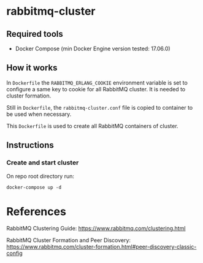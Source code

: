 # rabbitmq-cluster

## Required tools
- Docker Compose (min Docker Engine version tested: 17.06.0)

## How it works

In `Dockerfile` the `RABBITMQ_ERLANG_COOKIE` environment variable is set to configure a same key to cookie for all RabbitMQ cluster. It is needed to cluster formation.

Still in `Dockerfile`, the `rabbitmq-cluster.conf` file is copied to container to be used when necessary.

This `Dockerfile` is used to create all RabbitMQ containers of cluster.

## Instructions
### Create and start cluster

On repo root directory run:
```
docker-compose up -d
```

# References

RabbitMQ Clustering Guide:
https://www.rabbitmq.com/clustering.html

RabbitMQ Cluster Formation and Peer Discovery:
https://www.rabbitmq.com/cluster-formation.html#peer-discovery-classic-config
